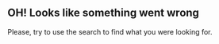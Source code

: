 ## OH! Looks like something went wrong

Please, try to use the search to find what you were looking for.